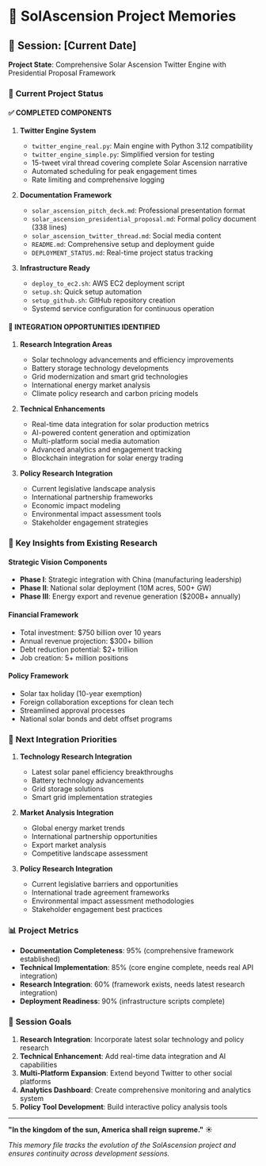 # 🧠 SolAscension Project Memories

## 📅 Session: [Current Date]
**Project State**: Comprehensive Solar Ascension Twitter Engine with Presidential Proposal Framework

### 🎯 **Current Project Status**

#### **✅ COMPLETED COMPONENTS**
1. **Twitter Engine System**
   - `twitter_engine_real.py`: Main engine with Python 3.12 compatibility
   - `twitter_engine_simple.py`: Simplified version for testing
   - 15-tweet viral thread covering complete Solar Ascension narrative
   - Automated scheduling for peak engagement times
   - Rate limiting and comprehensive logging

2. **Documentation Framework**
   - `solar_ascension_pitch_deck.md`: Professional presentation format
   - `solar_ascension_presidential_proposal.md`: Formal policy document (338 lines)
   - `solar_ascension_twitter_thread.md`: Social media content
   - `README.md`: Comprehensive setup and deployment guide
   - `DEPLOYMENT_STATUS.md`: Real-time project status tracking

3. **Infrastructure Ready**
   - `deploy_to_ec2.sh`: AWS EC2 deployment script
   - `setup.sh`: Quick setup automation
   - `setup_github.sh`: GitHub repository creation
   - Systemd service configuration for continuous operation

#### **🔄 INTEGRATION OPPORTUNITIES IDENTIFIED**

1. **Research Integration Areas**
   - Solar technology advancements and efficiency improvements
   - Battery storage technology developments
   - Grid modernization and smart grid technologies
   - International energy market analysis
   - Climate policy research and carbon pricing models

2. **Technical Enhancements**
   - Real-time data integration for solar production metrics
   - AI-powered content generation and optimization
   - Multi-platform social media automation
   - Advanced analytics and engagement tracking
   - Blockchain integration for solar energy trading

3. **Policy Research Integration**
   - Current legislative landscape analysis
   - International partnership frameworks
   - Economic impact modeling
   - Environmental impact assessment tools
   - Stakeholder engagement strategies

### 🧩 **Key Insights from Existing Research**

#### **Strategic Vision Components**
- **Phase I**: Strategic integration with China (manufacturing leadership)
- **Phase II**: National solar deployment (10M acres, 500+ GW)
- **Phase III**: Energy export and revenue generation ($200B+ annually)

#### **Financial Framework**
- Total investment: $750 billion over 10 years
- Annual revenue projection: $300+ billion
- Debt reduction potential: $2+ trillion
- Job creation: 5+ million positions

#### **Policy Framework**
- Solar tax holiday (10-year exemption)
- Foreign collaboration exceptions for clean tech
- Streamlined approval processes
- National solar bonds and debt offset programs

### 🚀 **Next Integration Priorities**

1. **Technology Research Integration**
   - Latest solar panel efficiency breakthroughs
   - Battery technology advancements
   - Grid storage solutions
   - Smart grid implementation strategies

2. **Market Analysis Integration**
   - Global energy market trends
   - International partnership opportunities
   - Export market analysis
   - Competitive landscape assessment

3. **Policy Research Integration**
   - Current legislative barriers and opportunities
   - International trade agreement frameworks
   - Environmental impact assessment methodologies
   - Stakeholder engagement best practices

### 📊 **Project Metrics**

- **Documentation Completeness**: 95% (comprehensive framework established)
- **Technical Implementation**: 85% (core engine complete, needs real API integration)
- **Research Integration**: 60% (framework exists, needs latest research integration)
- **Deployment Readiness**: 90% (infrastructure scripts complete)

### 🎯 **Session Goals**

1. **Research Integration**: Incorporate latest solar technology and policy research
2. **Technical Enhancement**: Add real-time data integration and AI capabilities
3. **Multi-Platform Expansion**: Extend beyond Twitter to other social platforms
4. **Analytics Dashboard**: Create comprehensive monitoring and analytics system
5. **Policy Tool Development**: Build interactive policy analysis tools

---

**"In the kingdom of the sun, America shall reign supreme."** ☀️

*This memory file tracks the evolution of the SolAscension project and ensures continuity across development sessions.* 